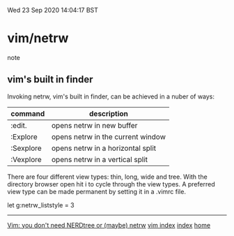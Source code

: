 Wed 23 Sep 2020 14:04:17 BST

# vim/netrw
note
## vim's built in finder
Invoking netrw, vim's built in finder, can be achieved in a nuber of ways:

| command   | description                        |
| --------- | ---------------------------------- |
|:edit.     | opens netrw in new buffer          |
|:Explore   | opens netrw in the current window  |
|:Sexplore  | opens netrw in a horizontal split  |
|:Vexplore  | opens netrw in a vertical split    |

There are four different view types: thin, long, wide and tree.
With the directory browser open hit i to cycle through the view types.
A preferred view type can be made permanent by setting it in a .vimrc file.

let g:netrw_liststyle = 3

___
[Vim: you don't need NERDtree or (maybe) netrw](https://shapeshed.com/vim-netrw/)
[vim index](./vi-index.md)
[index](./index-file.md)
[home](./home.md)
